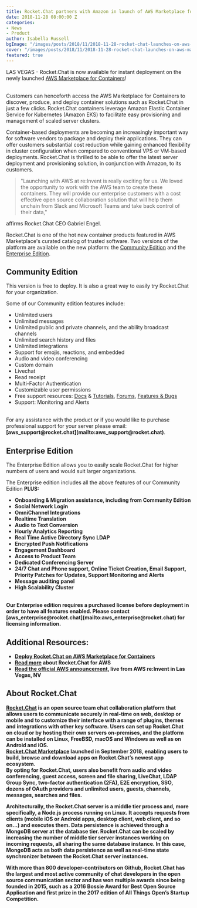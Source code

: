 ```yaml
---
title: Rocket.Chat partners with Amazon in launch of AWS Marketplace for Containers
date: 2018-11-28 08:00:00 Z
categories:
- News
- Product
author: Isabella Russell
bgImage: "/images/posts/2018/11/2018-11-28-rocket-chat-launches-on-aws-marketplace/aws-post-cover.jpg"
cover: "/images/posts/2018/11/2018-11-28-rocket-chat-launches-on-aws-marketplace/aws-post-cover.jpg"
featured: true
---
```


LAS VEGAS - Rocket.Chat is now available for instant deployment on the newly launched [AWS Marketplace for Containers](https://aws.amazon.com/marketplace/features/containers)!

<br/>Customers can henceforth access the AWS Marketplace for Containers to discover, produce, and deploy container solutions such as Rocket.Chat in just a few clicks.  Rocket.Chat containers leverage Amazon Elastic Container Service for Kubernetes (Amazon EKS) to facilitate easy provisioning and management of scaled server clusters.<br/>

Container-based deployments are becoming an increasingly important way for software vendors to package and deploy their applications. They can offer customers substantial cost reduction while gaining enhanced flexibility in cluster configuration when compared to conventional VPS or VM-based deployments. Rocket.Chat is thrilled to be able to offer the latest server deployment and provisioning solution, in conjunction with Amazon, to its customers.

>"Launching with AWS at re:Invent is really exciting for us. We loved the opportunity to work with the AWS team to create these containers. They will provide our enterprise customers with a cost effective open source collaboration solution that will help them unchain from Slack and Microsoft Teams and take back control of their data,"

affirms Rocket.Chat CEO Gabriel Engel.

Rocket.Chat is one of the hot new container products featured in AWS Marketplace's curated catalog of trusted software.
Two versions of the platform are available on the new platform: the [Community Edition](https://aws.amazon.com/marketplace/pp/B07K9BKJHP) and the [Enterprise Edition](https://aws.amazon.com/marketplace/pp/B07K98179S).

## Community Edition

This version is free to deploy. It is also a great way to easily try Rocket.Chat for your organization.

Some of our Community edition features include:

- Unlimited users
- Unlimited messages
- Unlimited public and private channels, and the ability broadcast channels
- Unlimited search history and files
- Unlimited integrations
- Support for emojis, reactions, and embedded
- Audio and video conferencing
- Custom domain
- Livechat
- Read receipt
- Multi-Factor Authentication
- Customizable user permissions
- Free support resources: [Docs](https://rocket.chat/docs) & [Tutorials](https://www.youtube.com/channel/UCin9nv7mUjoqrRiwrzS5UVQ), [Forums](https://forums.rocket.chat/), [Features & Bugs](https://github.com/RocketChat/Rocket.Chat/issues)
- Support: Monitoring and Alerts

<br/>
For any assistance with the product or if you would like to purchase professional support for your server please email: <strong>[aws_support@rocket.chat](mailto:aws_support@rocket.chat)</strong>.

## Enterprise Edition

The Enterprise Edition allows you to easily scale Rocket.Chat for higher numbers of users and would suit larger organizations.

The Enterprise edition includes all the above features of our Community Edition <strong>PLUS<strong/>:

- Onboarding & Migration assistance, including from Community Edition
- Social Network Login
- OmniChannel Integrations
- Realtime Translation
- Audio to Text Conversion
- Hourly Analytics Reporting
- Real Time Active Directory Sync LDAP
- Encrypted Push Notifications
- Engagement Dashboard
- Access to Product Team
- Dedicated Conferencing Server
- 24/7 Chat and Phone support, Online Ticket Creation, Email Support, Priority Patches for Updates, Support Monitoring and Alerts
- Message auditing panel
- High Scalability Cluster

<br/>
Our Enterprise edition requires a purchased license before deployment in order to have all features enabled. Please contact <strong>[aws_enterprise@rocket.chat](mailto:aws_enterprise@rocket.chat) for licensing information.

## Additional Resources:

- [Deploy Rocket.Chat on AWS Marketplace for Containers](https://aws.amazon.com/marketplace/search/results?page=1&filters=vendor_id&vendor_id=dcb2092b-ef39-40bd-bc7c-f2394fa75ba7&category=5018785011)
- [Read more](https://rocket.chat/awsrocketchat) about Rocket.Chat for AWS
- [Read the official AWS announcement](https://aws.amazon.com/about-aws/whats-new/2018/11/aws-announces-new-container-products-in-awsmarketplace/), live from AWS re:Invent in Las Vegas, NV


## About Rocket.Chat

[Rocket.Chat](https://rocket.chat) is an open source team chat collaboration platform that allows users to communicate securely in real-time on web, desktop or mobile and to customize their interface with a range of plugins, themes and integrations with other key software. Users can set up Rocket.Chat on cloud or by hosting their own servers on-premises, and the platform can be installed on Linux, FreeBSD, macOS and Windows as well as on Android and iOS. <br/>[Rocket.Chat Marketplace](https://rocket.chat/marketplace) launched in September 2018, enabling users to build, browse and download apps on Rocket.Chat’s newest app ecosystem.<br/>By opting for Rocket.Chat, users also benefit from audio and video conferencing, guest access, screen and file sharing, LiveChat, LDAP Group Sync, two-factor authentication (2FA), E2E encryption, SSO, dozens of OAuth providers and unlimited users, guests, channels, messages, searches and files.

Architecturally, the Rocket.Chat server is a middle tier process and, more specifically, a Node.js process running on Linux. It accepts requests from clients (mobile iOS or Android apps, desktop client, web client, and so on…) and executes them. Data persistence is achieved through a MongoDB server at the database tier.
Rocket.Chat can be scaled by increasing the number of middle tier server instances working on incoming requests, all sharing the same database instance. In this case, MongoDB acts as both data persistence as well as real-time state synchronizer between the Rocket.Chat server instances.

With more than 800 developer-contributors on Github, Rocket.Chat has the largest and most active community of chat developers in the open source communication sector and has won multiple awards since being founded in 2015, such as a 2016 Bossie Award for Best Open Source Application and first prize in the 2017 edition of All Things Open’s Startup Competition.

